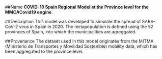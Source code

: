 ##Name
**COVID-19 Spain Regional Model at the Province level for the MMCACovid19 engine**.

##Description
This model was developed to simulate the spread of SARS-CoV-2 virus in Spain in 2020. The metapopulation is defined using the 52 provinces of Spain, into which the municipalities are agreggated.

##Provenance
The dataset used in this model originates from the MITMA (Ministerio de Transportes y Movilidad Sostenible) mobility data, which has been aggregated to the province level.
